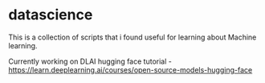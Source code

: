 # datascience
This is a collection of scripts that i found useful for learning about Machine learning. 

Currently working on DLAI hugging face tutorial - https://learn.deeplearning.ai/courses/open-source-models-hugging-face